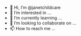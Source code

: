 - 👋 Hi, I’m @janetchildcare
- 👀 I’m interested in ...
- 🌱 I’m currently learning ...
- 💞️ I’m looking to collaborate on ...
- 📫 How to reach me ...

<!---
janetchildcare/janetchildcare is a ✨ special ✨ repository because its `README.md` (this file) appears on your GitHub profile.
You can click the Preview link to take a look at your changes.
--->
